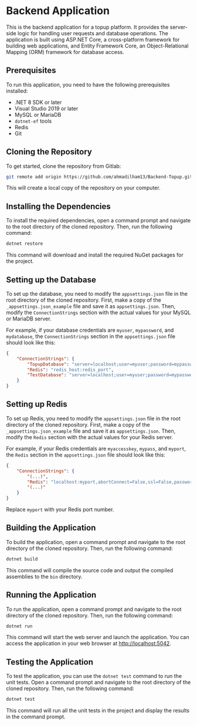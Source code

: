 # Backend Application

This is the backend application for a topup platform. It provides the server-side logic for handling user requests and database operations. The application is built using ASP.NET Core, a cross-platform framework for building web applications, and Entity Framework Core, an Object-Relational Mapping (ORM) framework for database access.

## Prerequisites

To run this application, you need to have the following prerequisites installed:

- .NET 8 SDK or later
- Visual Studio 2019 or later
- MySQL or MariaDB
- `dotnet-ef` tools
- Redis
- Git

## Cloning the Repository

To get started, clone the repository from Gitlab:

```bash
git remote add origin https://github.com/ahmadilham13/Backend-Topup.git
```

This will create a local copy of the repository on your computer.

## Installing the Dependencies

To install the required dependencies, open a command prompt and navigate to the root directory of the cloned repository. Then, run the following command:

```bash
dotnet restore
```

This command will download and install the required NuGet packages for the project.

## Setting up the Database

To set up the database, you need to modify the `appsettings.json` file in the root directory of the cloned repository. First, make a copy of the `_appsettings.json_example` file and save it as `appsettings.json`. Then, modify the `ConnectionStrings` section with the actual values for your MySQL or MariaDB server.

For example, if your database credentials are `myuser`, `mypassword`, and `mydatabase`, the `ConnectionStrings` section in the `appsettings.json` file should look like this:

```json
{
	"ConnectionStrings": {
		"TopupDatabase": "server=localhost;user=myuser;password=mypassword;database=mydatabase",
		"Redis": "redis_host:redis_port",
		"TestDatabase": "server=localhost;user=myuser;password=mypassword;database=mydatabase"
	}
}
```

## Setting up Redis

To set up Redis, you need to modify the `appsettings.json` file in the root directory of the cloned repository. First, make a copy of the `_appsettings.json_example` file and save it as `appsettings.json`. Then, modify the `Redis` section with the actual values for your Redis server.

For example, if your Redis credentials are `myaccesskey`, `mypass`, and `myport`, the `Redis` section in the `appsettings.json` file should look like this:

```json
{
    "ConnectionStrings": {
        "(...)",
        "Redis": "localhost:myport,abortConnect=False,ssl=False,password=mypass,allowAdmin=True",
        "(...)"
    }
}
```

Replace `myport` with your Redis port number.


## Building the Application

To build the application, open a command prompt and navigate to the root directory of the cloned repository. Then, run the following command:
```bash
dotnet build
```
This command will compile the source code and output the compiled assemblies to the `bin` directory.

## Running the Application

To run the application, open a command prompt and navigate to the root directory of the cloned repository. Then, run the following command:
```bash
dotnet run
```
This command will start the web server and launch the application. You can access the application in your web browser at <http://localhost:5042>.

## Testing the Application

To test the application, you can use the `dotnet test` command to run the unit tests. Open a command prompt and navigate to the root directory of the cloned repository. Then, run the following command:
```bash
dotnet test
```
This command will run all the unit tests in the project and display the results in the command prompt.
